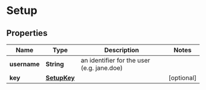 

# Setup

## Properties

Name | Type | Description | Notes
------------ | ------------- | ------------- | -------------
**username** | **String** | an identifier for the user (e.g. jane.doe) | 
**key** | [**SetupKey**](SetupKey.md) |  |  [optional]



